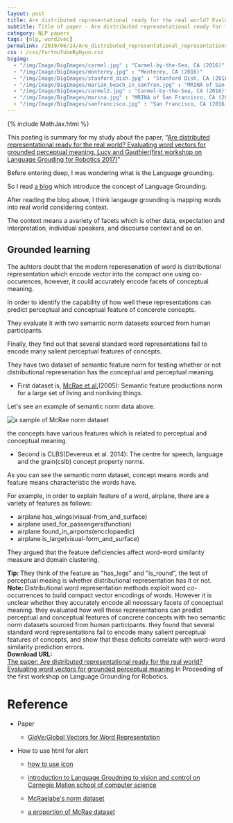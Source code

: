 ```yaml
---
layout: post
title: Are distributed representational ready for the real world? Evaluating word vectors for grounded perceptual meaning
subtitle: Title of paper - Are distributed representational ready for the real world? Evaluating word vectors for grounded perceptual meaning
category: NLP papers
tags: [nlp, word2vec]
permalink: /2019/06/24/Are_distributed_representational_representations_ready_for_the_real_world/
css : /css/ForYouTubeByHyun.css
bigimg: 
  - "/img/Image/BigImages/carmel.jpg" : "Carmel-by-the-Sea, CA (2016)"
  - "/img/Image/BigImages/monterey.jpg" : "Monterey, CA (2016)"
  - "/img/Image/BigImages/stanford_dish.jpg" : "Stanford Dish, CA (2016)"
  - "/img/Image/BigImages/marian_beach_in_sanfran.jpg" : "MRINA of San Francisco, CA (2016)"
  - "/img/Image/BigImages/carmel2.jpg" : "Carmel-by-the-Sea, CA (2016)"
  - "/img/Image/BigImages/marina.jpg" : "MRINA of San Francisco, CA (2016)"
  - "/img/Image/BigImages/sanfrancisco.jpg" : "San Francisco, CA (2016)"
---
```


{% include MathJax.html %}

This posting is summary for my study about the paper, "[Are distributed representational ready for the real world? Evaluating word vectors for grounded perceptual meaning, Lucy and Gauthier(first workshop on Language Grouding for Robotics 2017)](https://www.aclweb.org/anthology/W17-2810)"

Befere entering deep, I was wondering what is the Language grounding. 

So I read [a blog](https://ehudreiter.com/2018/09/13/language-grounding/) which introduce the concept of Language Grounding. 

After reading the blog above, I think langauge grounding is mapping words into real world considering context. 

The context means a avariety of facets which is other data, expectation and interpretation, individual speakers, and discourse context and so on.

## Grounded learning

The auhtors doubt that the modern reperesenation of word is distributional representation which encode vector into the compact one using co-occurences, however, it could accurately encode facets of conceptual meaning. 
 
In order to identify the capability of how well these representations can predict perceptual and conceptual feature of concerete concepts. 

They evaluate it with two semantic norm datasets sourced from human participants. 

Finally, they find out that several standard word representationa fail to encode many salient perceptual features of concepts. 


They have two dataset of semantic feature norm for testing whether or not distributional represenation has the conceptual and perceptual meaning.

- First dataset is, [McRae et al.](https://sites.google.com/site/kenmcraelab/norms-data)(2005): Semantic feature productions norm for a large set of living and nonliving things.

Let's see an example of semantic norm data above. 

![a sample of McRae norm dataset](Image/NaturalLanguageProcessing/NLPLabs/Paper_Investigation/Grounding_NLP/Are_distributed_representational_representations_ready_for_the_real_world/McRae_norm_dataset.JPG)


the concepts have various features which is related to perceptual and conceptual meaning.

- Second is CLBS(Devereux et al. 2014): The centre for speech, language and the grain(cslb) concept property norms.


As you can see the semantic norm dataset, concept means words and feature means characteristic the words have. 

For example, in order to explain feature of a word, airplane, there are a variety of features as follows: 

- airplane has_wings(visual-from_and_surface)
- airplane used_for_passengers(function)
- airplane found_in_airports(encclopaedic)
- airplane is_large(visual-form_and_surface)

They argued that the feature deficiencies affect word-word similarity measure and domain clustering. 


<div class="alert alert-success" role="alert"><i class="fa fa-check-square-o"></i> <b>Tip: </b>
They think of the feature as "has_legs" and "is_round", the test of perceptual meaing is whether distributional representation has it or not.
</div>

<div class="alert alert-info" role="alert"><i class="fa fa-info-circle"></i> <b>Note: </b>
Distributional word representation methods exploit word co-occurrences to build compact vector encodings of words. However it is unclear whether they accurately encode all necessary facets of conceptual meaning. they evaluated how well these representations can predict perceptual and conceptual features of concrete concepts with two semantic norm datasets sourced from human participants. they found that several standard word representations fail to encode many salient perceptual features of concepts, and show that these deficits correlate with word-word similarity prediction errors. 
</div>
  
  
<div class="alert alert-success" role="alert"><i class="fa fa-paperclip fa-lg"></i> <b>Download URL: </b><br>
  <a href="https://www.aclweb.org/anthology/W17-2810">The paper: Are distributed representational ready for the real world? Evaluating word vectors for grounded perceptual meaning</a> In Proceeding of the first workshop on Language Grounding for Robotics.
</div>

# Reference 

- Paper 
  - [GloVe:Global Vectors for Word Representation](https://nlp.stanford.edu/projects/glove/)
 
- How to use html for alert
  - [how to use icon](http://idratherbewriting.com/documentation-theme-jekyll/mydoc_icons.html)
  
  - [introduction to Language Groudning to vision and control on Carnegie Mellon school of computer science](https://katefvision.github.io/LanguageGrounding/Slides/LGVC_lecture_intro.pdf)

  - [McRaelabe's norm dataset](https://sites.google.com/site/kenmcraelab/norms-data)
  
  - [a proportion of McRae dataset](https://drive.google.com/file/d/0B2ga8vUirua7UlJ0VEJzaUJnVmc/view)

